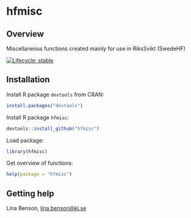 
<!-- README.md is generated from README.Rmd. Please edit that file -->

# hfmisc

## Overview

Miscellaneous functions created mainly for use in RiksSvikt (SwedeHF)

<!-- badges: start -->

[![Lifecycle:
stable](https://img.shields.io/badge/lifecycle-stable-green.svg)](https://www.tidyverse.org/lifecycle/#stable)

<!-- badges: end -->

## Installation

Install R package `devtools` from CRAN:

``` r
install.packages("devtools")
```

Install R package `hfmisc`:

``` r
devtools::install_github("hfmisc")
```

Load package:

``` r
library(hfmisc)
```

Get overview of functions:

``` r
help(package = "hfmisc")
```

## Getting help

Lina Benson, <lina.benson@ki.se>
